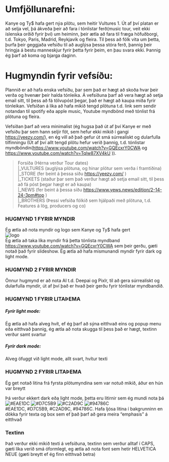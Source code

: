 # Umfjöllunarefni:
Kanye og Ty$ hafa gert nýa plötu, sem heitir Vultures 1. Út af því platan er að selja vel, þá ákveða þeir að fara í tónlistar ferð(music tour, veit ekki íslenska orðið fyrir því) um heiminn, þeir ætla að fara til fræga höfuðborgi, t.d. Tokyo, Paris, Madrid, Reykjavík og fleira. Til þess að fólk vita um þetta, þurfa þeir geggjaða vefsíðu til að auglýsa þessa stóra ferð, þannig þeir hringja á bestu manneskjur fyrir þetta fyrir þeim, en þau svara ekki. Þannig ég þarf að koma og bjarga daginn.  

# Hugmyndin fyrir vefsíðu:
Plannið er að hafa enska vefsíðu, þar sem það er hægt að skoða hvar þeir verða og hvenær þeir halda tónleika. Á vefsíðuna þarf að vera hægt að setja email sitt, til þess að fá tölvupóst þegar, það er hægt að kaupa miða fyrir tónleikan. Vefsíðan á líka að hafa mikið tengd plötuna t.d. link sem sendir notandan til spotify eða apple music, Youtube myndbönd með tónlist frá plötuna og fleira.   
  
Vefsíðan þarf að vera minimalist (ég hugsa það út af því Kanye er með vefsíðu þar sem hann seljir föt, sem hefur ekki mikið í gangi https://yeezy.com/), en ég vill að það gefur út smá súrrealískt og dularfulla tilfinningu (Út af því allt tengd plötu hefur verið þannig, t.d. tónlistar myndböndin(https://www.youtube.com/watch?v=GQEcxrY0CWA og https://www.youtube.com/watch?v=Tqlw87XV4kU )).  

>Forsíða (Hérna verður Tour dates)  
>|_VULTURES (auglýsa plötuna, og hinar plötur sem verða í framtíðina)  
>|_STORE (fer beint á þessa síðu https://yeezy.com/ )  
>|_TICKETS (staður þar sem það verður hægt að setja email sitt, til þess að fá póst þegar hægt er að kaupa)  
>|_NEWS (fer beint á þessa síðu https://www.yews.news/edition/2-14-24-3pm#top )  
>|_BROTHERS (Þessi vefsíða fólkið sem hjálpaði með plötuna, t.d. Features á lög, producers og co)  

### HUGMYND 1 FYRIR MYNDIR
Ég ætla að nota myndir og logo sem Kanye og Ty$ hafa gert   
![logo](https://i.redd.it/edit-i-did-of-the-vultures-logo-cause-i-love-albania-v0-zzsl2mtk3k6c1.jpg?width=800&format=pjpg&auto=webp&s=a704e261db5f0343af92d0b1bdaedc09214f65c4)  
Ég ætla að taka líka myndir frá þetta tónlista myndband https://www.youtube.com/watch?v=GQEcxrY0CWA sem þeir gerðu, gæti notað það fyrir slideshow. Ég ætla að hafa mismunandi myndir fyrir dark og light mode.  
### HUGMYND 2 FYRIR MYNDIR
Önnur hugmynd er að nota AI t.d. Deepai og Pixlr, til að gera súrrealískt og dularfulla myndir, út af því það er hvað þeir gerðu fyrir tónlistar myndbandið.  
### HUGMYND 1 FYRIR LITAÞEMA
##### Fyrir light mode:
Ég ætla að hafa alveg hvít, ef ég þarf að sýna eitthvað eins og popup menu eða eitthvað þannig, ég ætla að nota skugga til þess það er hægt, textinn verður samt svartur
##### Fyrir dark mode:
Alveg öfuggt við light mode, allt svart, hvítur texti  
  
### HUGMYND 2 FYRIR LITAÞEMA
Ég get notað litina frá fyrsta plötumyndina sem var notuð mikið, áður en hún var breytt

Þá verður ekkert dark eða light mode, þetta eru litirnir sem ég mundi nota þá  
![#EAE1DC](https://color-hex.org/colors/eae1dc.png)   ![#D7C5B9](https://color-hex.org/colors/d7c5b9.png)   ![#C2AD9C](https://color-hex.org/colors/c2ad9c.png) ![#94786C](https://color-hex.org/colors/94786c.png)  
#EAE1DC, #D7C5B9, #C2AD9C, #94786C. Hafa ljósa litina í bakgrunninn en dökka fyrir texta og box sem ef það þarf að gera meira “emphasis” á eitthvað  
### Textinn    
Það verður ekki mikið texti á vefsíðuna, textinn sem verður alltaf í CAPS, gæti líka verið smá óformlegt, eg ætla að nota font sem hetir HELVETICA NEUE (gæti breytt ef ég finn eitthvað betra)


